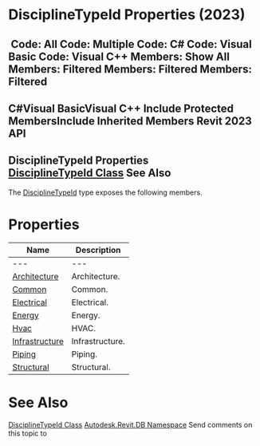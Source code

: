 # DisciplineTypeId Properties (2023)

﻿
 Code: All Code: Multiple Code: C# Code: Visual Basic Code: Visual C++  Members: Show All Members: Filtered Members: Filtered Members: Filtered   
---  
C#Visual BasicVisual C++
Include Protected MembersInclude Inherited Members
Revit 2023 API  
---  
DisciplineTypeId Properties  
[DisciplineTypeId Class](1f44ffd1-9851-60b4-2754-e82d785bad40.md "DisciplineTypeId Class") See Also  
---  
The [DisciplineTypeId](1f44ffd1-9851-60b4-2754-e82d785bad40.md "DisciplineTypeId Class") type exposes the following members.
# Properties
| Name | Description |
| --- | --- |
| --- | --- | --- |
| [Architecture](915f0073-1d04-2b90-98aa-bd83a155cc0d.md "Architecture Property") | Architecture. |
| [Common](5b6cf262-3ac4-5892-3b00-7ff599b38afc.md "Common Property") | Common. |
| [Electrical](06514779-bae7-d4c2-0897-890130021d70.md "Electrical Property") | Electrical. |
| [Energy](45b396a7-6170-b4e7-888a-866c5ec341d0.md "Energy Property") | Energy. |
| [Hvac](19fec96f-3003-db47-b35f-dcb66b1ff730.md "Hvac Property") | HVAC. |
| [Infrastructure](8033bdb0-f0b7-7bfb-22ba-a6225245c27b.md "Infrastructure Property") | Infrastructure. |
| [Piping](10ca5bb5-7510-fc04-3fd6-134c19a5256d.md "Piping Property") | Piping. |
| [Structural](836b805e-ba8e-65bc-ef34-fad5303a1cce.md "Structural Property") | Structural. |

# See Also
[DisciplineTypeId Class](1f44ffd1-9851-60b4-2754-e82d785bad40.md "DisciplineTypeId Class")
[Autodesk.Revit.DB Namespace](87546ba7-461b-c646-cbb1-2cb8f5bff8b2.md "Autodesk.Revit.DB Namespace")
Send comments on this topic to 